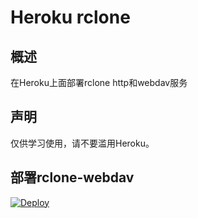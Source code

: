 # Heroku rclone
## 概述
在Heroku上面部署rclone http和webdav服务
## 声明
仅供学习使用，请不要滥用Heroku。
## 部署rclone-webdav
[![Deploy](https://www.herokucdn.com/deploy/button.png)](https://dashboard.heroku.com/new?template=https://github.com/sztuxp/heroku-rclone-webdav.git)
